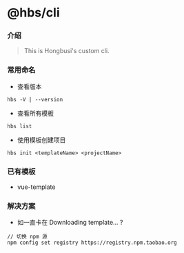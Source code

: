 # @hbs/cli

### 介绍
> This is Hongbusi's custom cli.

### 常用命名

- 查看版本
```
hbs -V | --version
```

- 查看所有模板
```
hbs list
```

- 使用模板创建项目
```
hbs init <templateName> <projectName>
```

### 已有模板
- vue-template

### 解决方案
- 如一直卡在 Downloading template... ?
```
// 切换 npm 源
npm config set registry https://registry.npm.taobao.org
```
